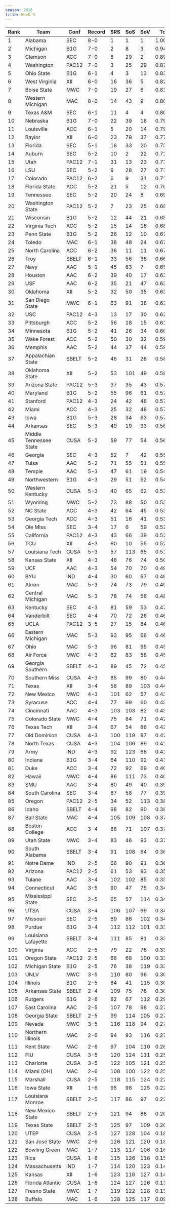 ```yaml
---
season: 2016
title: Week 9
---
```

<table class="display"><thead><tr><th>Rank</th><th>Team</th><th>Conf</th><th>Record</th><th>SRS</th><th>SoS</th><th>SoV</th><th>Total</th></tr></thead><tbody>
<tr><td>1</td><td>Alabama</td><td>SEC</td><td>8-0</td><td>1</td><td>1</td><td>1</td><td>1.00000</td></tr>
<tr><td>2</td><td>Michigan</td><td>B1G</td><td>7-0</td><td>2</td><td>8</td><td>3</td><td>0.94647</td></tr>
<tr><td>3</td><td>Clemson</td><td>ACC</td><td>7-0</td><td>8</td><td>29</td><td>2</td><td>0.89426</td></tr>
<tr><td>4</td><td>Washington</td><td>PAC12</td><td>7-0</td><td>3</td><td>25</td><td>29</td><td>0.87608</td></tr>
<tr><td>5</td><td>Ohio State</td><td>B1G</td><td>6-1</td><td>4</td><td>3</td><td>13</td><td>0.83119</td></tr>
<tr><td>6</td><td>West Virginia</td><td>XII</td><td>6-0</td><td>16</td><td>36</td><td>5</td><td>0.82731</td></tr>
<tr><td>7</td><td>Boise State</td><td>MWC</td><td>7-0</td><td>19</td><td>27</td><td>6</td><td>0.81282</td></tr>
<tr><td>8</td><td>Western Michigan</td><td>MAC</td><td>8-0</td><td>14</td><td>43</td><td>9</td><td>0.80824</td></tr>
<tr><td>9</td><td>Texas A&M</td><td>SEC</td><td>6-1</td><td>11</td><td>4</td><td>4</td><td>0.80801</td></tr>
<tr><td>10</td><td>Nebraska</td><td>B1G</td><td>7-0</td><td>22</td><td>39</td><td>18</td><td>0.79900</td></tr>
<tr><td>11</td><td>Louisville</td><td>ACC</td><td>6-1</td><td>5</td><td>20</td><td>14</td><td>0.79152</td></tr>
<tr><td>12</td><td>Baylor</td><td>XII</td><td>6-0</td><td>23</td><td>79</td><td>37</td><td>0.77137</td></tr>
<tr><td>13</td><td>Florida</td><td>SEC</td><td>5-1</td><td>18</td><td>33</td><td>20</td><td>0.73308</td></tr>
<tr><td>14</td><td>Auburn</td><td>SEC</td><td>5-2</td><td>10</td><td>2</td><td>22</td><td>0.71848</td></tr>
<tr><td>15</td><td>Utah</td><td>PAC12</td><td>7-1</td><td>31</td><td>13</td><td>23</td><td>0.71763</td></tr>
<tr><td>16</td><td>LSU</td><td>SEC</td><td>5-2</td><td>9</td><td>28</td><td>27</td><td>0.71312</td></tr>
<tr><td>17</td><td>Colorado</td><td>PAC12</td><td>6-2</td><td>6</td><td>9</td><td>31</td><td>0.71292</td></tr>
<tr><td>18</td><td>Florida State</td><td>ACC</td><td>5-2</td><td>21</td><td>5</td><td>12</td><td>0.70352</td></tr>
<tr><td>19</td><td>Tennessee</td><td>SEC</td><td>5-2</td><td>20</td><td>24</td><td>8</td><td>0.69121</td></tr>
<tr><td>20</td><td>Washington State</td><td>PAC12</td><td>5-2</td><td>7</td><td>23</td><td>25</td><td>0.68991</td></tr>
<tr><td>21</td><td>Wisconsin</td><td>B1G</td><td>5-2</td><td>12</td><td>44</td><td>21</td><td>0.68148</td></tr>
<tr><td>22</td><td>Virginia Tech</td><td>ACC</td><td>5-2</td><td>15</td><td>14</td><td>16</td><td>0.68008</td></tr>
<tr><td>23</td><td>Penn State</td><td>B1G</td><td>5-2</td><td>26</td><td>12</td><td>10</td><td>0.67761</td></tr>
<tr><td>24</td><td>Toledo</td><td>MAC</td><td>6-1</td><td>38</td><td>48</td><td>24</td><td>0.67581</td></tr>
<tr><td>25</td><td>North Carolina</td><td>ACC</td><td>6-2</td><td>36</td><td>11</td><td>11</td><td>0.67396</td></tr>
<tr><td>26</td><td>Troy</td><td>SBELT</td><td>6-1</td><td>33</td><td>56</td><td>36</td><td>0.66973</td></tr>
<tr><td>27</td><td>Navy</td><td>AAC</td><td>5-1</td><td>45</td><td>63</td><td>7</td><td>0.65479</td></tr>
<tr><td>28</td><td>Houston</td><td>AAC</td><td>6-2</td><td>39</td><td>40</td><td>17</td><td>0.63944</td></tr>
<tr><td>29</td><td>USF</td><td>AAC</td><td>6-2</td><td>35</td><td>21</td><td>47</td><td>0.63579</td></tr>
<tr><td>30</td><td>Oklahoma</td><td>XII</td><td>5-2</td><td>32</td><td>50</td><td>35</td><td>0.63299</td></tr>
<tr><td>31</td><td>San Diego State</td><td>MWC</td><td>6-1</td><td>63</td><td>91</td><td>38</td><td>0.63141</td></tr>
<tr><td>32</td><td>USC</td><td>PAC12</td><td>4-3</td><td>13</td><td>17</td><td>30</td><td>0.62483</td></tr>
<tr><td>33</td><td>Pittsburgh</td><td>ACC</td><td>5-2</td><td>56</td><td>18</td><td>15</td><td>0.61812</td></tr>
<tr><td>34</td><td>Minnesota</td><td>B1G</td><td>5-2</td><td>41</td><td>26</td><td>34</td><td>0.60965</td></tr>
<tr><td>35</td><td>Wake Forest</td><td>ACC</td><td>5-2</td><td>50</td><td>30</td><td>32</td><td>0.59498</td></tr>
<tr><td>36</td><td>Memphis</td><td>AAC</td><td>5-2</td><td>44</td><td>37</td><td>44</td><td>0.59350</td></tr>
<tr><td>37</td><td>Appalachian State</td><td>SBELT</td><td>5-2</td><td>46</td><td>31</td><td>28</td><td>0.58741</td></tr>
<tr><td>38</td><td>Oklahoma State</td><td>XII</td><td>5-2</td><td>53</td><td>101</td><td>49</td><td>0.58083</td></tr>
<tr><td>39</td><td>Arizona State</td><td>PAC12</td><td>5-3</td><td>37</td><td>35</td><td>43</td><td>0.57774</td></tr>
<tr><td>40</td><td>Maryland</td><td>B1G</td><td>5-2</td><td>55</td><td>96</td><td>61</td><td>0.57760</td></tr>
<tr><td>41</td><td>Stanford</td><td>PAC12</td><td>4-3</td><td>24</td><td>42</td><td>46</td><td>0.57531</td></tr>
<tr><td>42</td><td>Miami</td><td>ACC</td><td>4-3</td><td>25</td><td>32</td><td>48</td><td>0.57224</td></tr>
<tr><td>43</td><td>Iowa</td><td>B1G</td><td>5-3</td><td>28</td><td>34</td><td>63</td><td>0.57142</td></tr>
<tr><td>44</td><td>Arkansas</td><td>SEC</td><td>5-3</td><td>49</td><td>19</td><td>33</td><td>0.56848</td></tr>
<tr><td>45</td><td>Middle Tennessee State</td><td>CUSA</td><td>5-2</td><td>59</td><td>77</td><td>54</td><td>0.56356</td></tr>
<tr><td>46</td><td>Georgia</td><td>SEC</td><td>4-3</td><td>52</td><td>7</td><td>42</td><td>0.55659</td></tr>
<tr><td>47</td><td>Tulsa</td><td>AAC</td><td>5-2</td><td>71</td><td>55</td><td>51</td><td>0.55325</td></tr>
<tr><td>48</td><td>Temple</td><td>AAC</td><td>5-3</td><td>47</td><td>61</td><td>19</td><td>0.54853</td></tr>
<tr><td>49</td><td>Northwestern</td><td>B1G</td><td>4-3</td><td>29</td><td>51</td><td>52</td><td>0.54769</td></tr>
<tr><td>50</td><td>Western Kentucky</td><td>CUSA</td><td>5-3</td><td>40</td><td>65</td><td>62</td><td>0.53560</td></tr>
<tr><td>51</td><td>Wyoming</td><td>MWC</td><td>5-2</td><td>73</td><td>88</td><td>50</td><td>0.53304</td></tr>
<tr><td>52</td><td>NC State</td><td>ACC</td><td>4-3</td><td>42</td><td>64</td><td>45</td><td>0.53012</td></tr>
<tr><td>53</td><td>Georgia Tech</td><td>ACC</td><td>4-3</td><td>51</td><td>16</td><td>41</td><td>0.53001</td></tr>
<tr><td>54</td><td>Ole Miss</td><td>SEC</td><td>3-4</td><td>17</td><td>6</td><td>59</td><td>0.52806</td></tr>
<tr><td>55</td><td>California</td><td>PAC12</td><td>4-3</td><td>43</td><td>66</td><td>39</td><td>0.52759</td></tr>
<tr><td>56</td><td>TCU</td><td>XII</td><td>4-3</td><td>60</td><td>10</td><td>55</td><td>0.52612</td></tr>
<tr><td>57</td><td>Louisiana Tech</td><td>CUSA</td><td>5-3</td><td>57</td><td>113</td><td>65</td><td>0.51169</td></tr>
<tr><td>58</td><td>Kansas State</td><td>XII</td><td>4-3</td><td>48</td><td>76</td><td>74</td><td>0.50202</td></tr>
<tr><td>59</td><td>UCF</td><td>AAC</td><td>4-3</td><td>54</td><td>70</td><td>70</td><td>0.49979</td></tr>
<tr><td>60</td><td>BYU</td><td>IND</td><td>4-4</td><td>30</td><td>60</td><td>67</td><td>0.49689</td></tr>
<tr><td>61</td><td>Akron</td><td>MAC</td><td>5-3</td><td>74</td><td>73</td><td>79</td><td>0.49363</td></tr>
<tr><td>62</td><td>Central Michigan</td><td>MAC</td><td>5-3</td><td>78</td><td>74</td><td>56</td><td>0.48721</td></tr>
<tr><td>63</td><td>Kentucky</td><td>SEC</td><td>4-3</td><td>81</td><td>59</td><td>53</td><td>0.47858</td></tr>
<tr><td>64</td><td>Vanderbilt</td><td>SEC</td><td>4-4</td><td>70</td><td>72</td><td>26</td><td>0.46763</td></tr>
<tr><td>65</td><td>UCLA</td><td>PAC12</td><td>3-5</td><td>27</td><td>15</td><td>84</td><td>0.46484</td></tr>
<tr><td>66</td><td>Eastern Michigan</td><td>MAC</td><td>5-3</td><td>93</td><td>95</td><td>66</td><td>0.46183</td></tr>
<tr><td>67</td><td>Ohio</td><td>MAC</td><td>5-3</td><td>96</td><td>81</td><td>95</td><td>0.45692</td></tr>
<tr><td>68</td><td>Air Force</td><td>MWC</td><td>4-3</td><td>62</td><td>83</td><td>58</td><td>0.45237</td></tr>
<tr><td>69</td><td>Georgia Southern</td><td>SBELT</td><td>4-3</td><td>89</td><td>45</td><td>72</td><td>0.45045</td></tr>
<tr><td>70</td><td>Southern Miss</td><td>CUSA</td><td>4-3</td><td>85</td><td>99</td><td>80</td><td>0.44353</td></tr>
<tr><td>71</td><td>Texas</td><td>XII</td><td>3-4</td><td>58</td><td>89</td><td>103</td><td>0.44188</td></tr>
<tr><td>72</td><td>New Mexico</td><td>MWC</td><td>4-3</td><td>101</td><td>62</td><td>57</td><td>0.43865</td></tr>
<tr><td>73</td><td>Syracuse</td><td>ACC</td><td>4-4</td><td>77</td><td>69</td><td>60</td><td>0.43605</td></tr>
<tr><td>74</td><td>Cincinnati</td><td>AAC</td><td>4-3</td><td>103</td><td>103</td><td>82</td><td>0.43515</td></tr>
<tr><td>75</td><td>Colorado State</td><td>MWC</td><td>4-4</td><td>75</td><td>84</td><td>71</td><td>0.42482</td></tr>
<tr><td>76</td><td>Texas Tech</td><td>XII</td><td>3-4</td><td>67</td><td>54</td><td>86</td><td>0.42115</td></tr>
<tr><td>77</td><td>Old Dominion</td><td>CUSA</td><td>4-3</td><td>100</td><td>119</td><td>87</td><td>0.42077</td></tr>
<tr><td>78</td><td>North Texas</td><td>CUSA</td><td>4-3</td><td>104</td><td>106</td><td>89</td><td>0.41744</td></tr>
<tr><td>79</td><td>Army</td><td>IND</td><td>4-3</td><td>92</td><td>123</td><td>68</td><td>0.41161</td></tr>
<tr><td>80</td><td>Indiana</td><td>B1G</td><td>3-4</td><td>64</td><td>110</td><td>92</td><td>0.41118</td></tr>
<tr><td>81</td><td>Duke</td><td>ACC</td><td>3-4</td><td>72</td><td>92</td><td>69</td><td>0.40937</td></tr>
<tr><td>82</td><td>Hawaii</td><td>MWC</td><td>4-4</td><td>86</td><td>111</td><td>73</td><td>0.40118</td></tr>
<tr><td>83</td><td>SMU</td><td>AAC</td><td>3-4</td><td>80</td><td>49</td><td>40</td><td>0.39969</td></tr>
<tr><td>84</td><td>South Carolina</td><td>SEC</td><td>3-4</td><td>87</td><td>58</td><td>77</td><td>0.39741</td></tr>
<tr><td>85</td><td>Oregon</td><td>PAC12</td><td>2-5</td><td>34</td><td>52</td><td>113</td><td>0.38990</td></tr>
<tr><td>86</td><td>Idaho</td><td>SBELT</td><td>4-4</td><td>98</td><td>82</td><td>90</td><td>0.38528</td></tr>
<tr><td>87</td><td>Ball State</td><td>MAC</td><td>4-4</td><td>105</td><td>109</td><td>108</td><td>0.37751</td></tr>
<tr><td>88</td><td>Boston College</td><td>ACC</td><td>3-4</td><td>88</td><td>71</td><td>107</td><td>0.37548</td></tr>
<tr><td>89</td><td>Utah State</td><td>MWC</td><td>3-4</td><td>83</td><td>46</td><td>93</td><td>0.37079</td></tr>
<tr><td>90</td><td>South Alabama</td><td>SBELT</td><td>3-4</td><td>91</td><td>108</td><td>64</td><td>0.36581</td></tr>
<tr><td>91</td><td>Notre Dame</td><td>IND</td><td>2-5</td><td>66</td><td>90</td><td>91</td><td>0.36482</td></tr>
<tr><td>92</td><td>Arizona</td><td>PAC12</td><td>2-5</td><td>61</td><td>53</td><td>83</td><td>0.35719</td></tr>
<tr><td>93</td><td>Tulane</td><td>AAC</td><td>3-4</td><td>102</td><td>102</td><td>85</td><td>0.35350</td></tr>
<tr><td>94</td><td>Connecticut</td><td>AAC</td><td>3-5</td><td>90</td><td>47</td><td>75</td><td>0.34924</td></tr>
<tr><td>95</td><td>Mississippi State</td><td>SEC</td><td>2-5</td><td>65</td><td>57</td><td>114</td><td>0.34908</td></tr>
<tr><td>96</td><td>UTSA</td><td>CUSA</td><td>3-4</td><td>106</td><td>107</td><td>99</td><td>0.34550</td></tr>
<tr><td>97</td><td>Missouri</td><td>SEC</td><td>2-5</td><td>69</td><td>86</td><td>102</td><td>0.34264</td></tr>
<tr><td>98</td><td>Purdue</td><td>B1G</td><td>3-4</td><td>112</td><td>112</td><td>101</td><td>0.33970</td></tr>
<tr><td>99</td><td>Louisiana Lafayette</td><td>SBELT</td><td>3-4</td><td>111</td><td>85</td><td>81</td><td>0.33946</td></tr>
<tr><td>100</td><td>Virginia</td><td>ACC</td><td>2-5</td><td>79</td><td>22</td><td>76</td><td>0.33869</td></tr>
<tr><td>101</td><td>Oregon State</td><td>PAC12</td><td>2-5</td><td>68</td><td>68</td><td>100</td><td>0.33729</td></tr>
<tr><td>102</td><td>Michigan State</td><td>B1G</td><td>2-5</td><td>76</td><td>38</td><td>119</td><td>0.33368</td></tr>
<tr><td>103</td><td>UNLV</td><td>MWC</td><td>3-5</td><td>110</td><td>80</td><td>96</td><td>0.30899</td></tr>
<tr><td>104</td><td>Illinois</td><td>B1G</td><td>2-5</td><td>84</td><td>41</td><td>115</td><td>0.30596</td></tr>
<tr><td>105</td><td>Arkansas State</td><td>SBELT</td><td>2-4</td><td>109</td><td>75</td><td>78</td><td>0.30120</td></tr>
<tr><td>106</td><td>Rutgers</td><td>B1G</td><td>2-6</td><td>82</td><td>67</td><td>112</td><td>0.29583</td></tr>
<tr><td>107</td><td>East Carolina</td><td>AAC</td><td>2-5</td><td>107</td><td>78</td><td>98</td><td>0.27967</td></tr>
<tr><td>108</td><td>Georgia State</td><td>SBELT</td><td>2-5</td><td>99</td><td>114</td><td>105</td><td>0.27469</td></tr>
<tr><td>109</td><td>Nevada</td><td>MWC</td><td>3-5</td><td>116</td><td>118</td><td>94</td><td>0.27134</td></tr>
<tr><td>110</td><td>Northern Illinois</td><td>MAC</td><td>2-6</td><td>94</td><td>93</td><td>116</td><td>0.27025</td></tr>
<tr><td>111</td><td>Kent State</td><td>MAC</td><td>2-6</td><td>97</td><td>104</td><td>110</td><td>0.26149</td></tr>
<tr><td>112</td><td>FIU</td><td>CUSA</td><td>3-5</td><td>120</td><td>124</td><td>111</td><td>0.25612</td></tr>
<tr><td>113</td><td>Charlotte</td><td>CUSA</td><td>3-5</td><td>122</td><td>105</td><td>121</td><td>0.25242</td></tr>
<tr><td>114</td><td>Miami (OH)</td><td>MAC</td><td>2-6</td><td>108</td><td>100</td><td>122</td><td>0.25197</td></tr>
<tr><td>115</td><td>Marshall</td><td>CUSA</td><td>2-5</td><td>118</td><td>115</td><td>124</td><td>0.22582</td></tr>
<tr><td>116</td><td>Iowa State</td><td>XII</td><td>1-6</td><td>95</td><td>98</td><td>125</td><td>0.22528</td></tr>
<tr><td>117</td><td>Louisiana Monroe</td><td>SBELT</td><td>2-5</td><td>117</td><td>86</td><td>97</td><td>0.22257</td></tr>
<tr><td>118</td><td>New Mexico State</td><td>SBELT</td><td>2-5</td><td>121</td><td>94</td><td>88</td><td>0.20864</td></tr>
<tr><td>119</td><td>Texas State</td><td>SBELT</td><td>2-5</td><td>125</td><td>97</td><td>109</td><td>0.20079</td></tr>
<tr><td>120</td><td>UTEP</td><td>CUSA</td><td>2-5</td><td>127</td><td>128</td><td>104</td><td>0.18969</td></tr>
<tr><td>121</td><td>San José State</td><td>MWC</td><td>2-6</td><td>126</td><td>121</td><td>120</td><td>0.18544</td></tr>
<tr><td>122</td><td>Bowling Green</td><td>MAC</td><td>1-7</td><td>113</td><td>117</td><td>106</td><td>0.16725</td></tr>
<tr><td>123</td><td>Rice</td><td>CUSA</td><td>1-6</td><td>115</td><td>126</td><td>118</td><td>0.15255</td></tr>
<tr><td>124</td><td>Massachusetts</td><td>IND</td><td>1-7</td><td>114</td><td>120</td><td>123</td><td>0.14931</td></tr>
<tr><td>125</td><td>Kansas</td><td>XII</td><td>1-6</td><td>123</td><td>116</td><td>127</td><td>0.14712</td></tr>
<tr><td>126</td><td>Florida Atlantic</td><td>CUSA</td><td>1-6</td><td>124</td><td>127</td><td>126</td><td>0.13854</td></tr>
<tr><td>127</td><td>Fresno State</td><td>MWC</td><td>1-7</td><td>119</td><td>122</td><td>128</td><td>0.13551</td></tr>
<tr><td>128</td><td>Buffalo</td><td>MAC</td><td>1-6</td><td>128</td><td>125</td><td>117</td><td>0.09681</td></tr>
</tbody></table>
